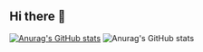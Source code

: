## Hi there 👋

<!--
**nhattpm6598/nhattpm6598** is a ✨ _special_ ✨ repository because its `README.md` (this file) appears on your GitHub profile.

Here are some ideas to get you started:

- 🔭 I’m currently working on ...
- 🌱 I’m currently learning ...
- 👯 I’m looking to collaborate on ...
- 🤔 I’m looking for help with ...
- 💬 Ask me about ...
- 📫 How to reach me: ...
- 😄 Pronouns: ...
- ⚡ Fun fact: ...
-->

[![Anurag's GitHub stats](https://github-readme-stats.vercel.app/api?username=nhattpm6598)](https://github.com/anuraghazra/github-readme-stats)
![Anurag's GitHub stats](https://github-readme-stats.vercel.app/api?username=nhattpm6598&show_icons=true&theme=transparent)

